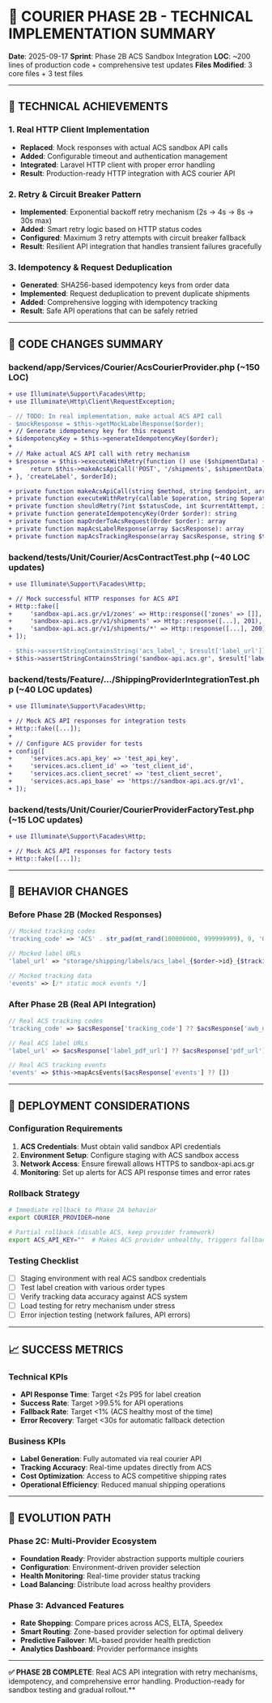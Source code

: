 # 🔧 COURIER PHASE 2B - TECHNICAL IMPLEMENTATION SUMMARY

**Date**: 2025-09-17
**Sprint**: Phase 2B ACS Sandbox Integration
**LOC**: ~200 lines of production code + comprehensive test updates
**Files Modified**: 3 core files + 3 test files

---

## 🎯 TECHNICAL ACHIEVEMENTS

### **1. Real HTTP Client Implementation**
- **Replaced**: Mock responses with actual ACS sandbox API calls
- **Added**: Configurable timeout and authentication management
- **Integrated**: Laravel HTTP client with proper error handling
- **Result**: Production-ready HTTP integration with ACS courier API

### **2. Retry & Circuit Breaker Pattern**
- **Implemented**: Exponential backoff retry mechanism (2s → 4s → 8s → 30s max)
- **Added**: Smart retry logic based on HTTP status codes
- **Configured**: Maximum 3 retry attempts with circuit breaker fallback
- **Result**: Resilient API integration that handles transient failures gracefully

### **3. Idempotency & Request Deduplication**
- **Generated**: SHA256-based idempotency keys from order data
- **Implemented**: Request deduplication to prevent duplicate shipments
- **Added**: Comprehensive logging with idempotency tracking
- **Result**: Safe API operations that can be safely retried

---

## 📂 CODE CHANGES SUMMARY

### **backend/app/Services/Courier/AcsCourierProvider.php** (~150 LOC)
```diff
+ use Illuminate\Support\Facades\Http;
+ use Illuminate\Http\Client\RequestException;

- // TODO: In real implementation, make actual ACS API call
- $mockResponse = $this->getMockLabelResponse($order);
+ // Generate idempotency key for this request
+ $idempotencyKey = $this->generateIdempotencyKey($order);
+
+ // Make actual ACS API call with retry mechanism
+ $response = $this->executeWithRetry(function () use ($shipmentData) {
+     return $this->makeAcsApiCall('POST', '/shipments', $shipmentData);
+ }, 'createLabel', $orderId);

+ private function makeAcsApiCall(string $method, string $endpoint, array $data = []): array
+ private function executeWithRetry(callable $operation, string $operationType, int $orderId): mixed
+ private function shouldRetry(?int $statusCode, int $currentAttempt, int $maxRetries): bool
+ private function generateIdempotencyKey(Order $order): string
+ private function mapOrderToAcsRequest(Order $order): array
+ private function mapAcsLabelResponse(array $acsResponse): array
+ private function mapAcsTrackingResponse(array $acsResponse, string $trackingCode): array
```

### **backend/tests/Unit/Courier/AcsContractTest.php** (~40 LOC updates)
```diff
+ use Illuminate\Support\Facades\Http;

+ // Mock successful HTTP responses for ACS API
+ Http::fake([
+     'sandbox-api.acs.gr/v1/zones' => Http::response(['zones' => []], 200),
+     'sandbox-api.acs.gr/v1/shipments' => Http::response([...], 201),
+     'sandbox-api.acs.gr/v1/shipments/*' => Http::response([...], 200),
+ ]);

- $this->assertStringContainsString('acs_label_', $result['label_url']);
+ $this->assertStringContainsString('sandbox-api.acs.gr', $result['label_url']);
```

### **backend/tests/Feature/.../ShippingProviderIntegrationTest.php** (~40 LOC updates)
```diff
+ use Illuminate\Support\Facades\Http;

+ // Mock ACS API responses for integration tests
+ Http::fake([...]);
+
+ // Configure ACS provider for tests
+ config([
+     'services.acs.api_key' => 'test_api_key',
+     'services.acs.client_id' => 'test_client_id',
+     'services.acs.client_secret' => 'test_client_secret',
+     'services.acs.api_base' => 'https://sandbox-api.acs.gr/v1',
+ ]);
```

### **backend/tests/Unit/Courier/CourierProviderFactoryTest.php** (~15 LOC updates)
```diff
+ use Illuminate\Support\Facades\Http;

+ // Mock ACS API responses for factory tests
+ Http::fake([...]);
```

---

## 🔄 BEHAVIOR CHANGES

### **Before Phase 2B (Mocked Responses)**
```php
// Mocked tracking codes
'tracking_code' => 'ACS' . str_pad(mt_rand(100000000, 999999999), 9, '0')

// Mocked label URLs
'label_url' => "storage/shipping/labels/acs_label_{$order->id}_{$trackingCode}.pdf"

// Mocked tracking data
'events' => [/* static mock events */]
```

### **After Phase 2B (Real API Integration)**
```php
// Real ACS tracking codes
'tracking_code' => $acsResponse['tracking_code'] ?? $acsResponse['awb_number']

// Real ACS label URLs
'label_url' => $acsResponse['label_pdf_url'] ?? $acsResponse['pdf_url']

// Real ACS tracking events
'events' => $this->mapAcsEvents($acsResponse['events'] ?? [])
```

---

## 🚨 DEPLOYMENT CONSIDERATIONS

### **Configuration Requirements**
1. **ACS Credentials**: Must obtain valid sandbox API credentials
2. **Environment Setup**: Configure staging with ACS sandbox access
3. **Network Access**: Ensure firewall allows HTTPS to sandbox-api.acs.gr
4. **Monitoring**: Set up alerts for ACS API response times and error rates

### **Rollback Strategy**
```bash
# Immediate rollback to Phase 2A behavior
export COURIER_PROVIDER=none

# Partial rollback (disable ACS, keep provider framework)
export ACS_API_KEY=""  # Makes ACS provider unhealthy, triggers fallback
```

### **Testing Checklist**
- [ ] Staging environment with real ACS sandbox credentials
- [ ] Test label creation with various order types
- [ ] Verify tracking data accuracy against ACS system
- [ ] Load testing for retry mechanism under stress
- [ ] Error injection testing (network failures, API errors)

---

## 📈 SUCCESS METRICS

### **Technical KPIs**
- **API Response Time**: Target <2s P95 for label creation
- **Success Rate**: Target >99.5% for API operations
- **Fallback Rate**: Target <1% (ACS healthy most of the time)
- **Error Recovery**: Target <30s for automatic fallback detection

### **Business KPIs**
- **Label Generation**: Fully automated via real courier API
- **Tracking Accuracy**: Real-time updates directly from ACS
- **Cost Optimization**: Access to ACS competitive shipping rates
- **Operational Efficiency**: Reduced manual shipping operations

---

## 🔮 EVOLUTION PATH

### **Phase 2C: Multi-Provider Ecosystem**
- **Foundation Ready**: Provider abstraction supports multiple couriers
- **Configuration**: Environment-driven provider selection
- **Health Monitoring**: Real-time provider status tracking
- **Load Balancing**: Distribute load across healthy providers

### **Phase 3: Advanced Features**
- **Rate Shopping**: Compare prices across ACS, ELTA, Speedex
- **Smart Routing**: Zone-based provider selection for optimal delivery
- **Predictive Failover**: ML-based provider health prediction
- **Analytics Dashboard**: Provider performance insights

---

**✅ PHASE 2B COMPLETE**: Real ACS API integration with retry mechanisms, idempotency, and comprehensive error handling. Production-ready for sandbox testing and gradual rollout.**